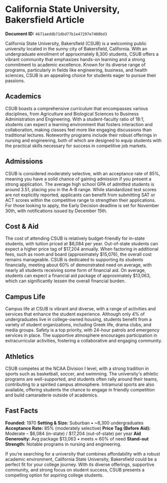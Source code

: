 # California State University, Bakersfield Article

**Document ID:** `4671aeddb71dbd77b1e47297e7480bd3`

California State University, Bakersfield (CSUB) is a welcoming public university located in the sunny city of Bakersfield, California. With an undergraduate enrollment of approximately 8,300 students, CSUB offers a vibrant community that emphasizes hands-on learning and a strong commitment to academic excellence. Known for its diverse range of programs, particularly in fields like engineering, business, and health sciences, CSUB is an appealing choice for students eager to pursue their passions.

## Academics
CSUB boasts a comprehensive curriculum that encompasses various disciplines, from Agriculture and Biological Sciences to Business Administration and Engineering. With a student-faculty ratio of 18:1, students can expect a learning environment that fosters interaction and collaboration, making classes feel more like engaging discussions than traditional lectures. Noteworthy programs include their robust offerings in nursing and engineering, both of which are designed to equip students with the practical skills necessary for success in competitive job markets.

## Admissions
CSUB is considered moderately selective, with an acceptance rate of 85%, meaning you have a solid chance of gaining admission if you present a strong application. The average high school GPA of admitted students is around 3.51, placing you in the A-B range. While standardized test scores are not explicitly reported, applicants can benefit from submitting SAT or ACT scores within the competitive range to strengthen their applications. For those looking to apply, the Early Decision deadline is set for November 30th, with notifications issued by December 15th.

## Cost & Aid
The cost of attending CSUB is relatively budget-friendly for in-state students, with tuition priced at $6,084 per year. Out-of-state students can expect a higher price tag of $17,204 annually. When factoring in additional fees, such as room and board (approximately $15,076), the overall cost remains manageable. CSUB is dedicated to supporting its students financially, meeting about 60% of demonstrated need on average, with nearly all students receiving some form of financial aid. On average, students can expect a financial aid package of approximately $13,063, which can significantly lessen the overall financial burden.

## Campus Life
Campus life at CSUB is vibrant and diverse, with a range of activities and services that enhance the student experience. Although only 4% of undergraduates live in college-owned housing, students benefit from a variety of student organizations, including Greek life, drama clubs, and media groups. Safety is a top priority, with 24-hour patrols and emergency services in place. The supportive atmosphere encourages participation in extracurricular activities, fostering a collaborative and engaging community.

## Athletics
CSUB competes at the NCAA Division I level, with a strong tradition in sports such as basketball, soccer, and swimming. The university's athletic programs are well-supported, and students often rally around their teams, contributing to a spirited campus atmosphere. Intramural sports are also available, offering students the chance to engage in friendly competition and build camaraderie outside of academics.

## Fast Facts
**Founded:** 1970
**Setting & Size:** Suburban • ~8,300 undergraduates
**Acceptance Rate:** 85% (moderately selective)
**Price Tag (Before Aid):** Moderate – $6,084 (in-state) / $17,204 (out-of-state) per year
**Aid Generosity:** Avg package $13,063 • meets ≈ 60% of need
**Stand-out Strength:** Notable programs in nursing and engineering.

If you’re searching for a university that combines affordability with a robust academic environment, California State University, Bakersfield could be a perfect fit for your college journey. With its diverse offerings, supportive community, and strong focus on student success, CSUB presents a compelling option for aspiring college students.
